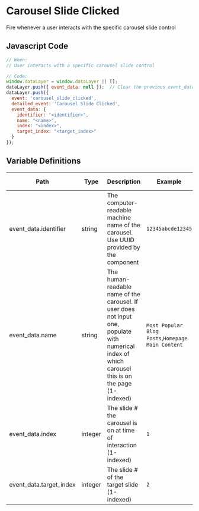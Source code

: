 # Carousel Slide Clicked

Fire whenever a user interacts with the specific carousel slide control

## Javascript Code

```js
// When:
// User interacts with a specific carousel slide control

// Code:
window.dataLayer = window.dataLayer || [];
dataLayer.push({ event_data: null });  // Clear the previous event_data object.
dataLayer.push({
  event: 'carousel_slide_clicked',
  detailed_event: 'Carousel Slide Clicked',
  event_data: {
    identifier: "<identifier>",
    name: "<name>",
    index: "<index>",
    target_index: "<target_index>"
  }
});
```

## Variable Definitions

|Path|Type|Description|Example|Minimum Length|Maximum Length|Minimum|
| --- | --- | --- | --- | --- | --- | --- |
|event_data.identifier|string|The computer-readable machine name of the carousel. Use UUID provided by the component|`12345abcde12345`||`100`||
|event_data.name|string|The human-readable name of the carousel. If user does not input one, populate with numerical index of which carousel this is on the page (1-indexed)|`Most Popular Blog Posts`,`Homepage Main Content`||`100`||
|event_data.index|integer|The slide # the carousel is on at time of interaction (1-indexed)|`1`|`1`|`100`|`1`|
|event_data.target_index|integer|The slide # of the target slide (1-indexed)|`2`|`1`|`100`|`1`|
